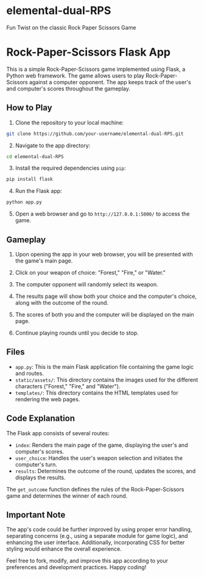 # elemental-dual-RPS
 Fun Twist on the classic Rock Paper Scissors Game

# Rock-Paper-Scissors Flask App

This is a simple Rock-Paper-Scissors game implemented using Flask, a Python web framework. The game allows users to play Rock-Paper-Scissors against a computer opponent. The app keeps track of the user's and computer's scores throughout the gameplay.

## How to Play

1. Clone the repository to your local machine:

```bash
git clone https://github.com/your-username/elemental-dual-RPS.git
```

2. Navigate to the app directory:

```bash
cd elemental-dual-RPS
```

3. Install the required dependencies using `pip`:

```bash
pip install flask
```

4. Run the Flask app:

```bash
python app.py
```

5. Open a web browser and go to `http://127.0.0.1:5000/` to access the game.

## Gameplay

1. Upon opening the app in your web browser, you will be presented with the game's main page.

2. Click on your weapon of choice: "Forest," "Fire," or "Water."

3. The computer opponent will randomly select its weapon.

4. The results page will show both your choice and the computer's choice, along with the outcome of the round.

5. The scores of both you and the computer will be displayed on the main page.

6. Continue playing rounds until you decide to stop.

## Files

- `app.py`: This is the main Flask application file containing the game logic and routes.
- `static/assets/`: This directory contains the images used for the different characters ("Forest," "Fire," and "Water").
- `templates/`: This directory contains the HTML templates used for rendering the web pages.

## Code Explanation

The Flask app consists of several routes:

- `index`: Renders the main page of the game, displaying the user's and computer's scores.
- `user_choice`: Handles the user's weapon selection and initiates the computer's turn.
- `results`: Determines the outcome of the round, updates the scores, and displays the results.

The `get_outcome` function defines the rules of the Rock-Paper-Scissors game and determines the winner of each round.

## Important Note

The app's code could be further improved by using proper error handling, separating concerns (e.g., using a separate module for game logic), and enhancing the user interface. Additionally, incorporating CSS for better styling would enhance the overall experience.

Feel free to fork, modify, and improve this app according to your preferences and development practices. Happy coding!
